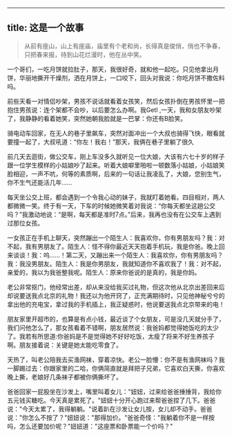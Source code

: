  ---
 title: 这是一个故事
 ---
 >从前有座山，山上有座庙，庙里有个老和尚，长得真是俊俏，俏也不争春，只把春来报，待到山花烂漫时，他在丛中笑。

一个哥们，一吃月饼就拉肚子，那天，我很好奇，就和他一起吃。只见他拿出月饼，华丽地撕开干燥剂，洒在月饼上，一口咬下，回头对我说：你吃月饼不撒佐料吗。


前些天看一对情侣吵架，男孩不说话就看着女孩笑，然后女孩扑倒在男孩怀里一把抱住男孩说：连个架都不会吵，以后要怎么办啊。我Getl ,一天，我和女朋友吵架了，我静静的看着她笑，突然她朝我脸就是一巴掌：你还有B脸笑。

骑电动车回家，在无人的巷子里飙车，突然对面冲出一个大叔也骑得飞快，眼看就要撞一起了，大叔吼道：“你左！我右！”那天，我俩在巷子里躺了很久


前几天去逛街，做公交车，刚上车没多久就听见一位大娘，大该有六七十岁的样子跟一位学生模样的小姑娘吵了起来。听着大娘噼里啪啦一顿数落小姑娘，小姑娘笑脸相迎，一声不吭，何等的素质啊，后来的一句话让我凌乱了，大娘，您别生气，你不生气还能活几年……

每天坐公交上班，都会遇到一个令我心动的妹子，我就盯着她看。四目相对，两人都微微一笑。终于有一天，下车的时候她微笑着对我说：“你每天都坐这趟公交吗？”我激动地说：“是啊，每天都是准时7点。”后来，我再也没有在公交车上遇到过那位女孩。


一女孩正在手机上聊天，突然蹦出一个陌生人：我喜欢你，你有男朋友吗？我：对不起，我有男朋友了。陌生人：怪不得你最近天天抱着手机玩，我是你爸。晚上回来谈谈！我：呜......！第二天，又蹦出来一个陌生人：我喜欢你，你有男朋友吗？我：我没男朋友。陌生人：我是你男朋友，我就知道你不喜欢我了！我：对不起，亲爱的，我以为我爸整我呢。陌生人：原来你爸说的是真的，我是你妈。

老公非常抠门，他经常出差，却从来没给我买过礼物，但这次他从北京出差回来后却说要送我点北京的礼物！我还以为他开窍了，正充满期待时，只见他神秘兮兮的拿出他的充电宝，拿过我的手机插上，我正疑惑时，他说要送我点北京带来的电！


朋友家里开超市的，也算是有点小钱，最近谈了个女朋友，可是没几天就分手了，我们问他怎么了，那女孩看着不错啊，朋友居然说：我爸妈都觉得她饭吃的太少了。我若有所思道:你爸妈是不是觉得她不好好吃饭，太瘦了将来不好生养孩子啊。朋友接着说：关键是她太能吃零食了。

天热了，叫老公陪我去买渔网袜，穿着凉快。老公一脸懵：你不是有渔网袜吗？我一脚踢过去：你跟家里的二哈，你俩简直就是拜把子兄弟，它喜欢白天撕，你喜欢晚上撕，老娘好几条袜子都被你俩撕坏了。

爸爸回家一屁股坐在沙发上，嘴里叫着女儿："妞妞，过来给爸爸捶捶背，我给你五元钱买糖吃。今天真是累死了。"妞妞十分开心跑过来帮爸爸捏了几下。爸爸说："今天太累了，我得躺躺。"说着趴在沙发让女儿按，女儿却不动手。爸爸说："你怎么不按了？"妞妞说："那得加价。"爸爸奇怪："我躺着你不是一样按吗，怎么还要加价呢？"妞妞道："这座票和卧票能一个价吗？"